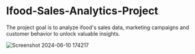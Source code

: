 # Ifood-Sales-Analytics-Project

The project goal is to analyze ifood's sales data, marketing campaigns and customer behavior to unlock valuable insights.

![Screenshot 2024-06-10 174217](https://github.com/Ashutosh1516/Ifood-Sales-Analytics-Project/assets/69569524/871978b1-75dd-47fd-91ae-6e659e8786c4)
